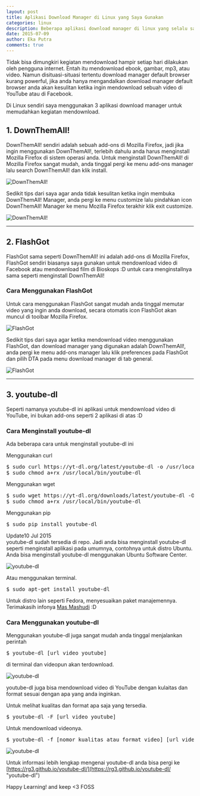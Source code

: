 ```yaml
---
layout: post
title: Aplikasi Download Manager di Linux yang Saya Gunakan
categories: linux
description: Beberapa aplikasi download manager di linux yang selalu saya gunakan
date: 2015-07-09
author: Eka Putra
comments: true
---
```


Tidak bisa dimungkiri kegiatan mendownload hampir setiap hari dilakukan oleh pengguna internet. Entah itu mendownload ebook, gambar, mp3, atau video. Namun disituasi-situasi tertentu download manager default browser kurang powerful, jika anda hanya mengandalkan download manager default browser anda akan kesulitan ketika ingin mendownload sebuah video di YouTube atau di Facebook.

Di Linux sendiri saya menggunakan 3 aplikasi download manager untuk memudahkan kegiatan mendownload.

## 1. DownThemAll!
DownThemAll! sendiri adalah sebuah add-ons di Mozilla Firefox, jadi jika ingin menggunakan DownThemAll!, terlebih dahulu anda harus menginstall Mozilla Firefox di sistem operasi anda. Untuk menginstall DownThemAll! di Mozilla Firefox sangat mudah, anda tinggal pergi ke menu add-ons manager lalu search DownThemAll! dan klik install.

![DownThemAll!](/assets/downthemall.png "DownThemAll!")

Sedikit tips dari saya agar anda tidak kesulitan ketika ingin membuka DownThemAll! Manager, anda pergi ke menu customize lalu pindahkan icon DownThemAll! Manager ke menu Mozilla Firefox terakhir klik exit customize.

![DownThemAll!](/assets/downthemall2.png "DownThemAll!")

-----

## 2. FlashGot
FlashGot sama seperti DownThemAll! ini adalah add-ons di Mozilla Firefox, FlashGot sendiri biasanya saya gunakan untuk mendownload video di Facebook atau mendownload film di Bioskops :D untuk cara menginstallnya sama seperti menginstall DownThemAll!

### Cara Menggunakan FlashGot
Untuk cara menggunakan FlashGot sangat mudah anda tinggal memutar video yang ingin anda download, secara otomatis icon FlashGot akan muncul di toolbar Mozilla Firefox.

![FlashGot](/assets/flashgot2.png "FlashGot")

Sedikit tips dari saya agar ketika mendownload video menggunakan FlashGot, dan download manager yang digunakan adalah DownThemAll!, anda pergi ke menu add-ons manager lalu klik preferences pada FlashGot dan pilih DTA pada menu download manager di tab general.

![FlashGot](/assets/flashgot.png "FlashGot")

-----

## 3. youtube-dl
Seperti namanya youtube-dl ini aplikasi untuk mendownload video di YouTube, ini bukan add-ons seperti 2 aplikasi di atas :D

### Cara Menginstall youtube-dl
Ada beberapa cara untuk menginstall youtube-dl ini

Menggunakan curl

<div class="console">
<pre>
<span class="ps1">$</span> sudo curl https://yt-dl.org/latest/youtube-dl -o /usr/local/bin/youtube-dl
<span class="ps1">$</span> sudo chmod a+rx /usr/local/bin/youtube-dl
</pre>
</div>

Menggunakan wget

<div class="console">
<pre>
<span class="ps1">$</span> sudo wget https://yt-dl.org/downloads/latest/youtube-dl -O /usr/local/bin/youtube-dl
<span class="ps1">$</span> sudo chmod a+rx /usr/local/bin/youtube-dl
</pre>
</div>

Menggunakan pip

<div class="console">
<pre>
<span class="ps1">$</span> sudo pip install youtube-dl
</pre>
</div>

<span class="box notice small">Update</span>10 Jul 2015<br>
youtube-dl sudah tersedia di repo. Jadi anda bisa menginstall youtube-dl seperti menginstall aplikasi pada umumnya, contohnya untuk distro Ubuntu. Anda bisa menginstall youtube-dl menggunakan Ubuntu Software Center.

![youtube-dl](/assets/youtube-dl3.png "youtube-dl")

Atau menggunakan terminal.

<div class="console">
<pre>
<span class="ps1">$</span> sudo apt-get install youtube-dl
</pre>
</div>

Untuk distro lain seperti Fedora, menyesuaikan paket manajemennya. Terimakasih infonya [Mas Mashudi](http://mashudisudonym.github.io/ "Mas Mashudi") :D

### Cara Menggunakan youtube-dl
Menggunakan youtube-dl juga sangat mudah anda tinggal menjalankan perintah

<div class="console">
<pre>
<span class="ps1">$</span> youtube-dl [url video youtube]
</pre>
</div>

di terminal dan videopun akan terdownload.

![youtube-dl](/assets/youtube-dl.png "youtube-dl")

youtube-dl juga bisa mendownload video di YouTube dengan kulaitas dan format sesuai dengan apa yang anda inginkan.

Untuk melihat kualitas dan format apa saja yang tersedia.

<div class="console">
<pre>
<span class="ps1">$</span> youtube-dl -F [url video youtube]
</pre>
</div>

Untuk mendownload videonya.

<div class="console">
<pre>
<span class="ps1">$</span> youtube-dl -f [nomor kualitas atau format video] [url video youtube]
</pre>
</div>

![youtube-dl](/assets/youtube-dl2.png "youtube-dl")

Untuk informasi lebih lengkap mengenai youtube-dl anda bisa pergi ke [https://rg3.github.io/youtube-dl/](https://rg3.github.io/youtube-dl/ "youtube-dl")

Happy Learning! and keep <3 FOSS
